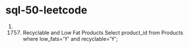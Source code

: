 # sql-50-leetcode
1.    1757. Recyclable and Low Fat Products
      Select product_id from Products where low_fats='Y' and recyclable='Y';
